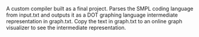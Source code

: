 A custom compiler built as a final project. Parses the SMPL coding language from input.txt and outputs it as a DOT graphing language intermediate representation in graph.txt. Copy the text in graph.txt to an online graph visualizer to see the intermediate representation.
